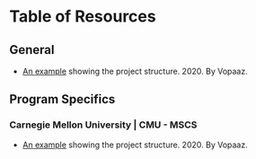 # Table of Resources

## General

- [An example](General/2020-Example/Readme.md) showing the project structure. 2020. By Vopaaz.

## Program Specifics

### Carnegie Mellon University | CMU - MSCS

- [An example](Carnegie-Mellon-University-MSCS/2020-Example/Readme.md) showing the project structure. 2020. By Vopaaz.
